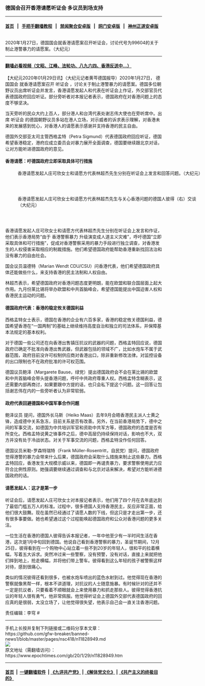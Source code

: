 ### 德国会召开香港请愿听证会 多议员到场支持
------------------------

#### [首页](https://github.com/gfw-breaker/banned-news1/blob/master/README.md) &nbsp;&nbsp;|&nbsp;&nbsp; [手把手翻墙教程](https://github.com/gfw-breaker/guides/wiki) &nbsp;&nbsp;|&nbsp;&nbsp; [禁闻聚合安卓版](https://github.com/gfw-breaker/bn-android) &nbsp;&nbsp;|&nbsp;&nbsp; [网门安卓版](https://github.com/oGate2/oGate) &nbsp;&nbsp;|&nbsp;&nbsp; [神州正道安卓版](https://github.com/SzzdOgate/update) 



<div><img alt="" class="aligncenter wp-post-image" src="https://i.epochtimes.com/assets/uploads/2020/01/15ee02f2ce1e6db6_ttl7dayFos_56b9241c0752c8b5-600x400.jpg"/>
<div class="red16 caption">
 <p>
  2020年1月27日，德国国会就香港请愿案召开听证会，讨论代号为99604的关于制止港警暴力的请愿案。（大纪元）
 </p>
</div>
</div><hr/>

#### [翻墙必看视频（文昭、江峰、法轮功、八九六四、香港反送中...）](http://167.172.214.107/home.html)

<div><p>
 【大纪元2020年01月29日讯】（大纪元记者黄芩德国报导）2020年1月27日，
 <ok href="https://www.epochtimes.com/gb/tag/%E5%BE%B7%E5%9B%BD%E5%9B%BD%E4%BC%9A.html">
  德国国会
 </ok>
 就香港请愿案召开
 <ok href="https://www.epochtimes.com/gb/tag/%E5%90%AC%E8%AF%81%E4%BC%9A.html">
  听证会
 </ok>
 ，讨论关于制止港警暴力的请愿案。德国多位朝野议员出席听证会并发言，香港请愿发起人和代表在听证会上作证，外交部官员代表德国政府回应听证。部分旁听者对本报记者表示，德国政府在对香港问题上的态度不够坚决。
</p>
<p>
 当天旁听的民众大约上百人，部分港人和台湾代表处谢志伟大使也在旁听席中。出席
 <ok href="https://www.epochtimes.com/gb/tag/%E5%90%AC%E8%AF%81%E4%BC%9A.html">
  听证会
 </ok>
 的德国朝野议员多站在港人立场，对示威者的诉求表示理解，对香港未来的发展感到忧心，对香港人的请愿表示感谢并支持香港的民主自由。
</p>
<p>
 德国外交部亚太司主管西格孟特（Petra Sigmund）代表德国政府回应听证，德国希望香港稳定，港府应成立委员会对暴力展开全面调查，德国要继续跟北京对话，让对方能听进德国政府的意见。
</p>
<h4>
 香港请愿：吁德国政府立即采取具体可行措施
</h4>
<figure class="wp-caption aligncenter" id="attachment_11828963" style="width: 600px">
 <ok href="http://i.epochtimes.com/assets/uploads/2020/01/15ee02f1729ccc91_ttl7dayrVk_90fda364bbb23751.jpg">
  <img alt="" class="size-large wp-image-11828963" src="http://i.epochtimes.com/assets/uploads/2020/01/15ee02f1729ccc91_ttl7dayrVk_90fda364bbb23751-600x377.jpg"/>
 </ok>
 <br/><figcaption class="wp-caption-text">
  香港请愿发起人庄可欣女士和请愿方代表林超杰先生分别在听证会上发言和回答问题。（大纪元）
 </figcaption><br/>
</figure><br/>
<figure class="wp-caption aligncenter" id="attachment_11828962" style="width: 599px">
 <ok href="http://i.epochtimes.com/assets/uploads/2020/01/15ee02f382f2cde7_ttl7daylgb_b8daa8740a0aab97.jpg">
  <img alt="" class="wp-image-11828962" src="http://i.epochtimes.com/assets/uploads/2020/01/15ee02f382f2cde7_ttl7daylgb_b8daa8740a0aab97-600x450.jpg"/>
 </ok>
 <br/><figcaption class="wp-caption-text">
  香港请愿发起人庄可欣女士和请愿方代表林超杰先生与关心香港问题的德国人彼得（右）交谈（大纪元）
 </figcaption><br/>
</figure><br/>
<p>
 香港请愿发起人庄可欣女士和请愿方代表林超杰先生分别在听证会上发言和作证，他们表示香港局势“由于
 <ok href="https://www.epochtimes.com/gb/tag/%E9%A6%99%E6%B8%AF%E8%AD%A6%E5%AF%9F%E6%9A%B4%E5%8A%9B.html">
  香港警察暴力
 </ok>
 升级演变成人道主义灾难”，呼吁德国“立即采取具体和可行措施”，促成对香港警察采用的暴力手段进行独立调查，对香港发生的人权侵害采取相应的制裁措施。他们希望德国政府能帮助香港重新找回法治和没有暴力的自由社会。
</p>
<p>
 国会议员温德特（Marian Wendt CDU/CSU）问香港代表，他们希望德国政府具体还能做些什么，来支持香港的民主法制和人权自由。
</p>
<p>
 林超杰表示，希望德国政府对香港问题态度更明朗，能在欧盟和联合国层面上起大作用。九月份莱比锡将举办欧盟和中共首脑峰会，希望德国能提出中国迫害人权和香港民主运动的问题。
</p>
<h4>
 德国政府代表：香港的稳定攸关德国利益
</h4>
<p>
 西格孟特女士表示，德国在香港的企业有六百多家，香港的稳定攸关德国利益，德国希望香港在“一国两制”的基础上继续维持高度自治和独立的司法体系，并保障基本法规定的基本权利。
</p>
<p>
 对于德国一些公司还在向香港出售镇压抗议的武器的问题，西格孟特回应说，德国政府已确定不批准向香港出售武器，但武器包括的领域不广，比如水炮车不属于武器范围，政府目前没许可权制供应商对香港出口，除非重新修改法律。对监控设备的出口限制也不在政府批准的许可权范围。
</p>
<p>
 德国议员鲍泽（Margarete Bause，绿党）提出德国政府会不会在莱比锡的欧盟和中共首脑峰会带头提香港问题，呼吁中共政府尊重人权。西格孟特含糊表示，这还需要内部再商讨，如果要跟中方提的话，也只会私下提这个问题。这一回答让包括谢志伟在内的一些旁听者认为非常软弱。
</p>
<h4>
 政府代表回避德国和中国军事合作问题
</h4>
<p>
 <ok href="https://www.epochtimes.com/gb/tag/%E9%B2%8D%E6%B3%BD%E8%AE%AE%E5%91%98.html">
  鲍泽议员
 </ok>
 提问，德国外长马斯（Heiko Maas）去年9月会晤香港民主派人士黄之锋，造成德中关系急冻，目前关系是否有改善。另外，在当前香港局势下，德中之间的军事交流，如德国为中共培训军官和资助中共军方等，德国政府的态度是否有所变化。西格孟特说黄之锋事件之后，德中高层仍持续保持对话，影响也不大，双方并没有处于冷战状态。对关于军事交流的问题，西格孟特没作任何回答。
</p>
<p>
 德国议员米勒-罗森特瑞特（Frank Müller-Rosentritt，自民党）提问，德国政府觉得港警的暴力会带来什么后果，德国政府会采取什么措施来制止这些暴力。西格孟特回应，香港发生大规模示威以来，德国即一再谴责暴力，要求警察使用武力应符合比例性原则。她强调要继续通过调查和与北京对话来解决，希望对方能听进德国政府的话。
</p>
<h4>
 请愿发起人：这才是第一步
</h4>
<p>
 听证会后，请愿发起人庄可欣女士对本报记者表示，他们用了四个月在去年底达到了最低门槛五万人的标准。过程中，很多德国人支持香港民主，反应非常正面，给他们很大鼓舞。现在虽然已经通过了请愿人数的下线，但这只是才走出第一步，还有很多事要做。她也希望通过这个过程能唤起德国政府和公众对香港问题的更多关注。
</p>
<p>
 一位生活在香港的德国人彼得告诉本报记者，一年中他至少有一半时间生活在香港，这次是1月中旬回到德国。他说自己看到香港警察的暴力，圣诞节期间，12月25日，彼得看到在一个购物中心站立着一些不到20岁的年轻人，很和平的拉着横幅，写着五大诉求。突然冲过来一些警察，没有预警，没有对话，直接上来就把他们摔到地上，抢走横幅，并将他们带上警车。彼得看到这么年轻的孩子被警察这样对待，感到很痛心。
</p>
<p>
 类似的情况彼得还看到很多，也被水炮车喷出的蓝色水射到过。他觉得现在香港的警察就像黑帮一样，根本不讲道理，对抗议的人士随意施暴。有时候针对的还并不一定是抗议者，只要看着不顺眼就会上来使用暴力和抓走那些人。彼得觉得香港抗议的年轻人很有勇气，他非常佩服。他觉得听证会上德国外交部代表德国政府的回应真的是很弱，太没立场了，让他觉得很失望，他表示自己会一直关注香港问题。
</p>
<p>
 责任编辑：李穹 #
</p>
</div>
<hr/>
手机上长按并复制下列链接或二维码分享本文章：<br/>
https://github.com/gfw-breaker/banned-news1/blob/master/pages/nsc418/n11828949.md <br/>
<a href='https://github.com/gfw-breaker/banned-news1/blob/master/pages/nsc418/n11828949.md'><img src='https://github.com/gfw-breaker/banned-news1/blob/master/pages/nsc418/n11828949.md.png'/></a> <br/>
原文地址（需翻墙访问）：https://www.epochtimes.com/gb/20/1/29/n11828949.htm


------------------------
#### [首页](https://github.com/gfw-breaker/banned-news1/blob/master/README.md) &nbsp;|&nbsp; [一键翻墙软件](https://github.com/gfw-breaker/nogfw/blob/master/README.md) &nbsp;| [《九评共产党》](https://github.com/gfw-breaker/9ping.md/blob/master/README.md#九评之一评共产党是什么) | [《解体党文化》](https://github.com/gfw-breaker/jtdwh.md/blob/master/README.md) | [《共产主义的终极目的》](https://github.com/gfw-breaker/gczydzjmd.md/blob/master/README.md)


<img src='http://gfw-breaker.win/banned-news/pages/nsc418/n11828949.md' width='0px' height='0px'/>